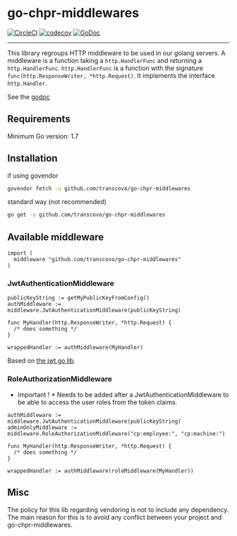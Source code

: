 # go-chpr-middlewares

[![CircleCI](https://circleci.com/gh/transcovo/go-chpr-middlewares.svg?style=shield)](https://circleci.com/gh/transcovo/go-chpr-middlewares)
[![codecov](https://codecov.io/gh/transcovo/go-chpr-middlewares/branch/master/graph/badge.svg)](https://codecov.io/gh/transcovo/go-chpr-middlewares)
[![GoDoc](https://godoc.org/github.com/transcovo/go-chpr-middlewares?status.svg)](https://godoc.org/github.com/transcovo/go-chpr-middlewares)

----------------- 

This library regroups HTTP middleware to be used in our golang servers.
A middleware is a function taking a `http.HandlerFunc` and returning a `http.HandlerFunc`.
`http.HandlerFunc` is a function with the signature `func(http.ResponseWriter, *http.Request)`.
It implements the interface `http.Handler`.

See the [godoc](https://godoc.org/github.com/transcovo/go-chpr-middlewares)

## Requirements 
 
Minimum Go version: 1.7 
 
## Installation 
 
if using govendor 
```bash
govendor fetch -u github.com/transcovo/go-chpr-middlewares
``` 
 
standard way (not recommended) 
```bash
go get -u github.com/transcovo/go-chpr-middlewares
``` 
 
## Available middleware

```golang
import (
  middleware "github.com/transcovo/go-chpr-middlewares"
)
```

### JwtAuthenticationMiddleware

```golang
publicKeyString := getMyPublicKeyFromConfig()
authMiddleware := middleware.JwtAuthenticationMiddleware(publicKeyString)

func MyHandler(http.ResponseWriter, *http.Request) {
  /* does something */
}

wrappedHandler := authMiddleware(MyHandler)
```

Based on [the jwt go lib](https://github.com/dgrijalva/jwt-go).

### RoleAuthorizationMiddleware

* Important ! * Needs to be added after a JwtAuthenticationMiddleware to be able to access the user roles
from the token claims.

```golang
authMiddleware := middleware.JwtAuthenticationMiddleware(publicKeyString)
adminOnlyMiddleware := middleware.RoleAuthorizationMiddleware("cp:employee:", "cp:machine:")

func MyHandler(http.ResponseWriter, *http.Request) {
  /* does something */
}

wrappedHandler := authMiddleware(roleMiddleware(MyHandler))
```

## Misc
 
The policy for this lib regarding vendoring is not to include any dependency.
The main reason for this is to avoid any conflict between your project and go-chpr-middlewares. 
